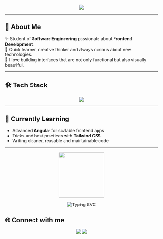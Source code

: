 <!-- Banner principal -->
<p align="center">
  <img src="https://capsule-render.vercel.app/api?type=waving&color=F78DA7&height=220&section=header&text=María%20Camila%20Montilla%20🌸&fontSize=40&fontColor=fff&animation=fadeIn&fontAlignY=32&fontAlign=50&font=Dancing%20Script&desc=Frontend%20Developer%20🚀%20|%20Fast%20Learner%20💡&descAlign=50&descSize=20" />
</p>


---

## 🌸 About Me  

✨ Student of **Software Engineering** passionate about **Frontend Development**.  
🚀 Quick learner, creative thinker and always curious about new technologies.  
🎨 I love building interfaces that are not only functional but also visually beautiful.  

---

## 🛠️ Tech Stack  

<p align="center">
  <img src="https://skillicons.dev/icons?i=html,css,js,ts,react,angular,tailwind,git,github,vite" />
</p>

---

## 🌱 Currently Learning  

- Advanced **Angular** for scalable frontend apps  
- Tricks and best practices with **Tailwind CSS**  
- Writing cleaner, reusable and maintainable code  

---

<p align="center"><img src="https://github-readme-stats.vercel.app/api/top-langs/?username=MariaCMontO&layout=compact&theme=radical" height="150"/> </p>

<p align="center"> <img src="https://readme-typing-svg.herokuapp.com?font=Fira+Code&weight=600&size=22&pause=1000&color=F78DA7&center=true&vCenter=true&width=500&lines=Frontend+Developer+in+Progress+🚀;Lifelong+Learner+💡;Coding+is+Art+🎨;Pixel+Perfect+CSS+✨" alt="Typing SVG" /> </p>

## 🌐 Connect with me
<p align="center"> <a href="https://www.linkedin.com/in/mar%C3%ADa-camila-montilla-orozco-72a4b01ab/"><img src="https://img.shields.io/badge/LinkedIn-ff69b4?style=for-the-badge&logo=linkedin&logoColor=white"/></a> <a href="https://github.com/MariaCMontO"><img src="https://img.shields.io/badge/GitHub-000000?style=for-the-badge&logo=github&logoColor=white"/></a> </p>
